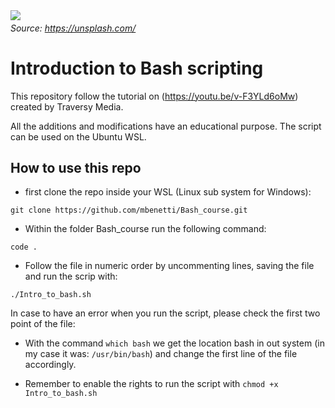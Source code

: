 

<img align="left" src="https://images.unsplash.com/photo-1537432376769-00f5c2f4c8d2?ixid=MXwxMjA3fDB8MHxwaG90by1wYWdlfHx8fGVufDB8fHw%3D&ixlib=rb-1.2.1&auto=format&fit=crop&w=1850&q=80">

###### Source: https://unsplash.com/

# Introduction to Bash scripting

This repository follow the tutorial on (https://youtu.be/v-F3YLd6oMw) created by Traversy Media.

All the additions and modifications have an educational purpose. The script can be used on the Ubuntu WSL. 

## How to use this repo

* first clone the repo inside your WSL (Linux sub system for Windows):

`git clone https://github.com/mbenetti/Bash_course.git `

* Within the folder Bash_course run the following command:

` code . `

* Follow the file in numeric order by uncommenting lines, saving the file and run the scrip with:

` ./Intro_to_bash.sh `
 
In case to have an error when you run the script, please check the first two point of the file:

* With the command `which bash` we get the location bash in out system (in my case it was: `/usr/bin/bash`) and change the first line of the file accordingly.

* Remember to enable the rights to run the script with `chmod +x Intro_to_bash.sh`
